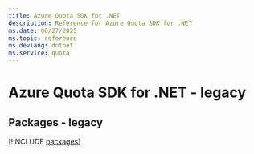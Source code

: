 ```yaml
---
title: Azure Quota SDK for .NET
description: Reference for Azure Quota SDK for .NET
ms.date: 06/27/2025
ms.topic: reference
ms.devlang: dotnet
ms.service: quota
---
```

# Azure Quota SDK for .NET - legacy
## Packages - legacy
[!INCLUDE [packages](quota-index.md)]